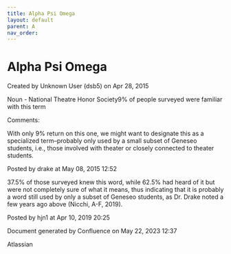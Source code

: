 ```yaml
---
title: Alpha Psi Omega
layout: default
parent: A
nav_order:
---
```


# Alpha Psi Omega

Created by  Unknown User (dsb5) on Apr 28, 2015

Noun - National Theatre Honor Society9% of people surveyed were familiar with this term

Comments:

With only 9% return on this one, we might want to designate this as a specialized term–probably only used by a small subset of Geneseo students, i.e., those involved with theater or closely connected to theater students.

Posted by drake at May 08, 2015 12:52

37.5% of those surveyed knew this word, while 62.5% had heard of it but were not completely sure of what it means, thus indicating that it is probably a word still used by only a subset of Geneseo students, as Dr. Drake noted a few years ago above (Nicchi, A-F, 2019). 

Posted by hjn1 at Apr 10, 2019 20:25

Document generated by Confluence on May 22, 2023 12:37

Atlassian
